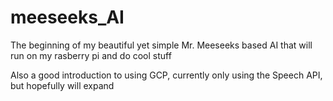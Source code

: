# meeseeks_AI

The beginning of my beautiful yet simple Mr. Meeseeks based AI that will run on my rasberry pi and do cool stuff

Also a good introduction to using GCP, currently only using the Speech API, but hopefully will expand
